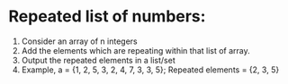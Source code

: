 # Repeated list of numbers:

1. Consider an array of n integers
2. Add the elements which are repeating within that list of array.
3. Output the repeated elements in a list/set
4. Example,
    a = {1, 2, 5, 3, 2, 4, 7, 3, 3, 5};
    Repeated elements = {2, 3, 5}
